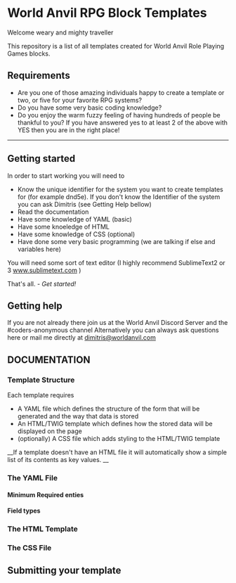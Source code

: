 # World Anvil RPG Block Templates 
Welcome weary and mighty traveller

This repository is a list of all templates created for World Anvil Role Playing Games blocks. 

## Requirements
- Are you one of those amazing individuals happy to create a template or two, or five for your favorite RPG systems? 
- Do you have some very basic coding knowledge? 
- Do you enjoy the warm fuzzy feeling of having hundreds of people be thankful to you? 
If you have answered yes to at least 2 of the above with YES then you are in the right place! 

----
## Getting started
In order to start working you will need to 
- Know the unique identifier for the system you want to create templates for (for example dnd5e). If you don't know the Identifier of the system you can ask Dimitris (see Getting Help bellow) 
- Read the documentation 
- Have some knowledge of YAML (basic)
- Have some knoeledge of HTML 
- Have some knowledge of CSS (optional)
- Have done some very basic programming (we are talking if else and variables here)

You will need some sort of text editor (I highly recommend SublimeText2 or 3 www.sublimetext.com )

That's all. - _Get started!_

## Getting help
If you are not already there join us at the World Anvil Discord Server and the #coders-anonymous channel
Alternatively you can always ask questions here or mail me directly at dimitris@worldanvil.com 

## DOCUMENTATION 

### Template Structure
Each template requires 
- A YAML file which defines the structure of the form that will be generated and the way that data is stored
- An HTML/TWIG template which defines how the stored data will be displayed on the page
- (optionally) A CSS file which adds styling to the HTML/TWIG template

__If a template doesn't have an HTML file it will automatically show a simple list of its contents as key values. __

### The YAML File
#### Minimum Required enties

#### Field types

### The HTML Template

### The CSS File


## Submitting your template


